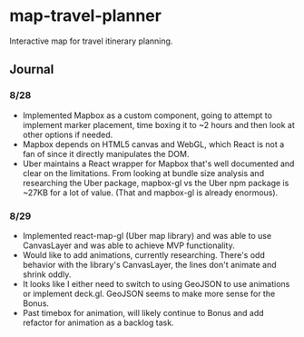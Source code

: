 # map-travel-planner

Interactive map for travel itinerary planning.

## Journal

### 8/28

- Implemented Mapbox as a custom component, going to attempt to implement marker placement, time boxing it to ~2 hours and then look at other options if needed.
- Mapbox depends on HTML5 canvas and WebGL, which React is not a fan of since it directly manipulates the DOM.
- Uber maintains a React wrapper for Mapbox that's well documented and clear on the limitations. From looking at bundle size analysis and researching the Uber package, mapbox-gl vs the Uber npm package is ~27KB for a lot of value. (That and mapbox-gl is already enormous).

### 8/29

- Implemented react-map-gl (Uber map library) and was able to use CanvasLayer and was able to achieve MVP functionality.
- Would like to add animations, currently researching. There's odd behavior with the library's CanvasLayer, the lines don't animate and shrink oddly.
- It looks like I either need to switch to using GeoJSON to use animations or implement deck.gl. GeoJSON seems to make more sense for the Bonus.
- Past timebox for animation, will likely continue to Bonus and add refactor for animation as a backlog task.
